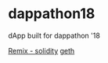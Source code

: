 # dappathon18
dApp built for dappathon '18

[Remix - solidity](https://remix.ethereum.org/)
[geth](https://geth.ethereum.org/downloads/)
